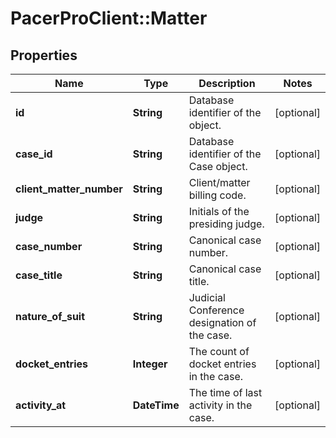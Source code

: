 # PacerProClient::Matter

## Properties
Name | Type | Description | Notes
------------ | ------------- | ------------- | -------------
**id** | **String** | Database identifier of the object. | [optional] 
**case_id** | **String** | Database identifier of the Case object. | [optional] 
**client_matter_number** | **String** | Client/matter billing code. | [optional] 
**judge** | **String** | Initials of the presiding judge. | [optional] 
**case_number** | **String** | Canonical case number. | [optional] 
**case_title** | **String** | Canonical case title. | [optional] 
**nature_of_suit** | **String** | Judicial Conference designation of the case. | [optional] 
**docket_entries** | **Integer** | The count of docket entries in the case. | [optional] 
**activity_at** | **DateTime** | The time of last activity in the case.  | [optional] 


